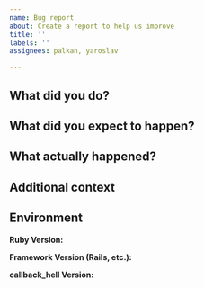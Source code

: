 ```yaml
---
name: Bug report
about: Create a report to help us improve
title: ''
labels: ''
assignees: palkan, yaroslav

---
```


## What did you do?

## What did you expect to happen?

## What actually happened?

## Additional context

## Environment

**Ruby Version:**

**Framework Version (Rails, etc.):**

**callback_hell Version:**
